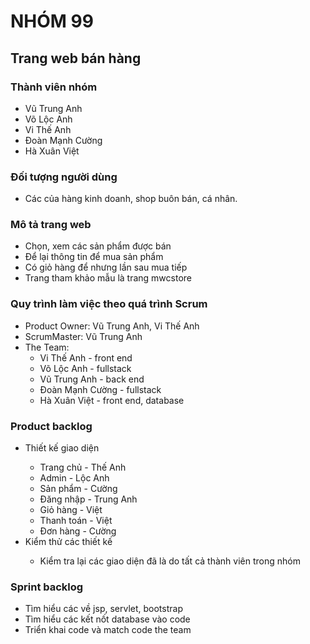 
# NHÓM 99 <br/>

## Trang web bán hàng<br/>

### Thành viên nhóm
 * Vũ Trung Anh<br/>
 * Võ Lộc Anh<br/>
 * Vi Thế Anh<br/>
 * Đoàn Mạnh Cường<br/>
 * Hà Xuân Việt<br/>

### Đối tượng người dùng
 * Các của hàng kinh doanh, shop buôn bán, cá nhân.
### Mô tả trang web 
 * Chọn, xem các sản phẩm được bán
 * Để lại thông tin để mua sản phẩm
 * Có giỏ hàng để nhưng lần sau mua tiếp
 * Trang tham khảo mẫu là trang mwcstore
### Quy trình làm việc theo quá trình Scrum
 
 
<ul>
<li>Product Owner: Vũ Trung Anh, Vi Thế Anh</li>
<li>ScrumMaster: Vũ Trung Anh</li>
<li>The Team:
<ul>
<li>Vi Thế Anh - front end</li>
<li>Võ Lộc Anh - fullstack</li>
<li>Vũ Trung Anh - back end</li>
<li>Đoàn Mạnh Cường - fullstack</li>
<li>Hà Xuân Việt - front end, database</li>
</ul>
</li>
</ul>

### Product backlog
<ul>
  <li>Thiết kế giao diện </li>
  <ul>
    <li>Trang chủ - Thế Anh</li>
    <li>Admin - Lộc Anh</li>
    <li>Sản phẩm - Cường</li>
    <li>Đăng nhập - Trung Anh </li>
    <li>Giỏ hàng - Việt</li>
    <li>Thanh toán - Việt</li>
    <li>Đơn hàng - Cường</li> 
    
  </ul>
  <li>Kiểm thử các thiết kế</li>  <ul>

  <li>Kiểm tra lại các giao diện đã là do tất cả thành viên trong nhóm</li>
  
  </ul>
</ul>

### Sprint backlog
* Tìm hiểu các về jsp, servlet, bootstrap
* Tìm hiểu các kết nốt database vào code
* Triển khai code và match code the team
                  
              




